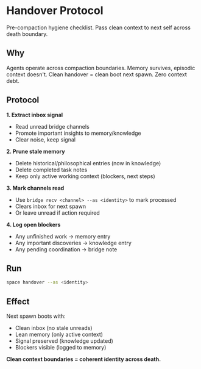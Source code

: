 # Handover Protocol

Pre-compaction hygiene checklist. Pass clean context to next self across death boundary.

## Why

Agents operate across compaction boundaries. Memory survives, episodic context doesn't. Clean handover = clean boot next spawn. Zero context debt.

## Protocol

**1. Extract inbox signal**
- Read unread bridge channels
- Promote important insights to memory/knowledge
- Clear noise, keep signal

**2. Prune stale memory**
- Delete historical/philosophical entries (now in knowledge)
- Delete completed task notes
- Keep only active working context (blockers, next steps)

**3. Mark channels read**
- Use `bridge recv <channel> --as <identity>` to mark processed
- Clears inbox for next spawn
- Or leave unread if action required

**4. Log open blockers**
- Any unfinished work → memory entry
- Any important discoveries → knowledge entry
- Any pending coordination → bridge note

## Run

```bash
space handover --as <identity>
```

## Effect

Next spawn boots with:
- Clean inbox (no stale unreads)
- Lean memory (only active context)
- Signal preserved (knowledge updated)
- Blockers visible (logged to memory)

**Clean context boundaries = coherent identity across death.**
